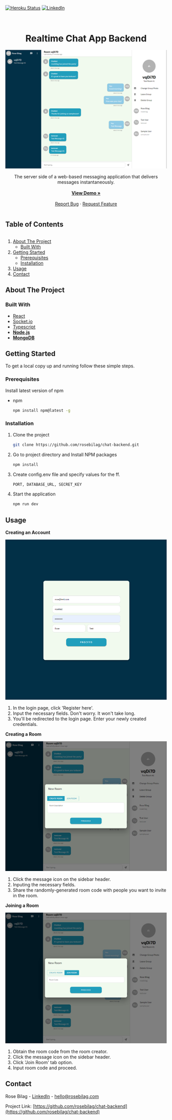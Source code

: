 [![Heroku Status][heroku-shield]][heroku-url]
[![LinkedIn][linkedin-shield]][linkedin-url]


<br />
<p align="center">
  <h1 align="center">Realtime Chat App Backend</h1>
  <img src="chat.png" alt="Product Screenshot">
  <p align="center">
    The server side of a web-based messaging application that delivers messages instantaneously.
    <br /><br />
    <a href="https://rose-chat-client.netlify.app"><strong>View Demo »</strong></a>
    <br /><br />
    <a href="https://github.com/rosebilag/chat-backend/issues">Report Bug</a>
    ·
    <a href="https://github.com/rosebilag/chat-backend/issues">Request Feature</a>
  </p>
</p>




<h2 style="display: inline-block">Table of Contents</h2>
<ol>
  <li>
    <a href="#about-the-project">About The Project</a>
    <ul>
      <li><a href="#built-with">Built With</a></li>
    </ul>
  </li>
  <li>
    <a href="#getting-started">Getting Started</a>
    <ul>
      <li><a href="#prerequisites">Prerequisites</a></li>
      <li><a href="#installation">Installation</a></li>
    </ul>
  </li>
  <li><a href="#usage">Usage</a></li>
  <li><a href="#contact">Contact</a></li>
</ol>




## About The Project

### Built With
* [React](https://reactjs.org/)
* [Socket.io](https://socket.io/)
* [Typescript](https://www.typescriptlang.org/)
* **[Node.js](https://nodejs.org/en/)**
* **[MongoDB](https://www.mongodb.com/)**


## Getting Started
To get a local copy up and running follow these simple steps.


### Prerequisites
Install latest version of npm
* npm
  ```sh
  npm install npm@latest -g
  ```

### Installation
1. Clone the project
   ```sh
   git clone https://github.com/rosebilag/chat-backend.git
   ```
2. Go to project directory and Install NPM packages
   ```sh
   npm install
   ```
3. Create config.env file and specify values for the ff.
   ```sh
   PORT, DATABASE_URL, SECRET_KEY
   ```
4. Start the application
   ```sh
   npm run dev
   ```




## Usage
**Creating an Account**

![](register.png)
1. In the login page, click 'Register here'.
2. Input the necessary fields. Don't worry. It won't take long.
3. You'll be redirected to the login page. Enter your newly created credentials.


**Creating a Room**

![](createRoom.png)
1. Click the message icon on the sidebar header.
2. Inputing the necessary fields.
3. Share the randomly-generated room code with people you want to invite in the room.



**Joining a Room**

![](joinRoom.png)
1. Obtain the room code from the room creator.
2. Click the message icon on the sidebar header.
3. Click 'Join Room' tab option.
4. Input room code and proceed.




## Contact
Rose Bilag - [LinkedIn](https://linkedin.com/rosejoybilag) - hello@rosebilag.com

Project Link: [https://github.com/rosebilag/chat-backend](https://github.com/rosebilag/chat-backend)


[heroku-shield]: https://img.shields.io/github/deployments/rosebilag/chat-backend/rose-chat-backend?style=for-the-badge
[heroku-url]:https://rose-chat-backend.herokuapp.com
[linkedin-shield]: https://img.shields.io/badge/-LinkedIn-black.svg?style=for-the-badge&logo=linkedin&colorB=555
[linkedin-url]: https://linkedin.com/in/rosebilag